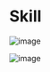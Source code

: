 # Skill

![image](https://github.com/user-attachments/assets/883051f1-62d5-46df-86be-f0e19c4bb737)

![image](https://github.com/user-attachments/assets/d21267b7-1763-4e61-a444-2503d7d149b4)
